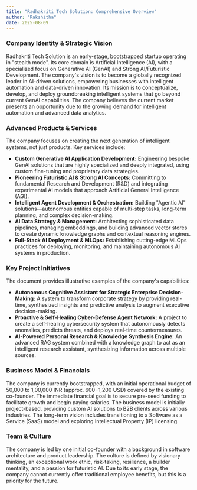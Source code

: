 ```yaml
---
title: "Radhakriti Tech Solution: Comprehensive Overview"
author: "Rakshitha"
date: 2025-08-09
---
```


### Company Identity & Strategic Vision

Radhakriti Tech Solution is an early-stage, bootstrapped startup operating in "stealth mode". Its core domain is Artificial Intelligence (AI), with a specialized focus on Generative AI (GenAI) and Strong AI/Futuristic Development. The company's vision is to become a globally recognized leader in AI-driven solutions, empowering businesses with intelligent automation and data-driven innovation. Its mission is to conceptualize, develop, and deploy groundbreaking intelligent systems that go beyond current GenAI capabilities. The company believes the current market presents an opportunity due to the growing demand for intelligent automation and advanced data analytics.

### Advanced Products & Services

The company focuses on creating the next generation of intelligent systems, not just products. Key services include:

- **Custom Generative AI Application Development:** Engineering bespoke GenAI solutions that are highly specialized and deeply integrated, using custom fine-tuning and proprietary data strategies.
- **Pioneering Futuristic AI & Strong AI Concepts:** Committing to fundamental Research and Development (R&D) and integrating experimental AI models that approach Artificial General Intelligence (AGI).
- **Intelligent Agent Development & Orchestration:** Building "Agentic AI" solutions—autonomous entities capable of multi-step tasks, long-term planning, and complex decision-making.
- **AI Data Strategy & Management:** Architecting sophisticated data pipelines, managing embeddings, and building advanced vector stores to create dynamic knowledge graphs and contextual reasoning engines.
- **Full-Stack AI Deployment & MLOps:** Establishing cutting-edge MLOps practices for deploying, monitoring, and maintaining autonomous AI systems in production.

### Key Project Initiatives

The document provides illustrative examples of the company's capabilities:

- **Autonomous Cognitive Assistant for Strategic Enterprise Decision-Making:** A system to transform corporate strategy by providing real-time, synthesized insights and predictive analysis to augment executive decision-making.
- **Proactive & Self-Healing Cyber-Defense Agent Network:** A project to create a self-healing cybersecurity system that autonomously detects anomalies, predicts threats, and deploys real-time countermeasures.
- **AI-Powered Personal Research & Knowledge Synthesis Engine:** An advanced RAG system combined with a knowledge graph to act as an intelligent research assistant, synthesizing information across multiple sources.

### Business Model & Financials

The company is currently bootstrapped, with an initial operational budget of 50,000 to 1,00,000 INR (approx. $600-$1,200 USD) covered by the existing co-founder. The immediate financial goal is to secure pre-seed funding to facilitate growth and begin paying salaries. The business model is initially project-based, providing custom AI solutions to B2B clients across various industries. The long-term vision includes transitioning to a Software as a Service (SaaS) model and exploring Intellectual Property (IP) licensing.

### Team & Culture

The company is led by one initial co-founder with a background in software architecture and product leadership. The culture is defined by visionary thinking, an exceptional work ethic, risk-taking, resilience, a builder mentality, and a passion for futuristic AI. Due to its early stage, the company cannot currently offer traditional employee benefits, but this is a priority for the future.
